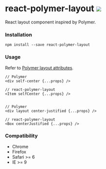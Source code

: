# react-polymer-layout [![](https://badge.fury.io/js/react-polymer-layout.svg)](https://www.npmjs.com/package/react-polymer-layout)

React layout component inspired by Polymer.

### Installation

```
npm install --save react-polymer-layout
```

### Usage

Refer to [Polymer layout attributes](https://docs-05-dot-polymer-project.appspot.com/0.5/docs/polymer/layout-attrs.html).

```
// Polymer
<div self-center {...props} />

// react-polymer-layout
<Item selfCenter {...props} />


// Polymer
<div layout center-justified {...props} />

// react-polymer-layout
<Box centerJustified {...props} />
```

### Compatibility

+ Chrome
+ Firefox
+ Safari >= 6
+ IE >= 9
